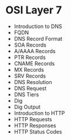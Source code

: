 # OSI Layer 7

* Introduction to DNS
* FQDN
* DNS Record Format
* SOA Records
* A/AAAA Records
* PTR Records
* CNAME Records
* MX Records
* SRV Records
* DNS Resolution
* DNS Request
* DNS Tiers
* Dig
* Dig Output
* Introduction to HTTP
* HTTP Requests
* HTTP Responses
* HTTP Status Codes



